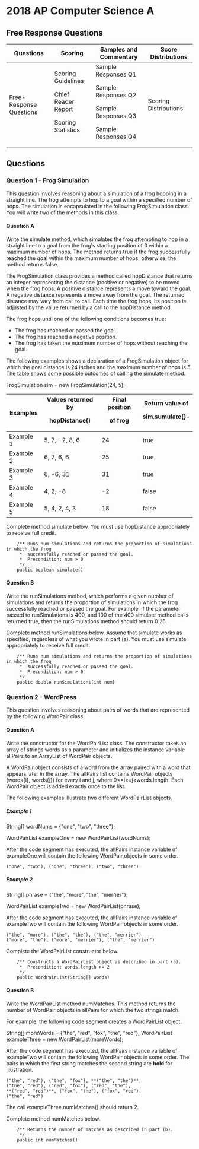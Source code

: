 # 2018 AP Computer Science A



## Free Response Questions

Questions | Scoring | Samples and Commentary | Score Distributions |
--------- | ------- | ---------------------- | ------------------- |
Free-Response Questions | Scoring Guidelines<p>Chief Reader Report<p>Scoring Statistics|Sample Responses Q1<p>Sample Responses Q2<p>Sample Responses Q3<p>Sample Responses Q4|Scoring Distributions


## Questions

### Question 1 - Frog Simulation
This question involves reasoning about a simulation of a frog hopping in a straight line. The frog attempts
to hop to a goal within a specified number of hops. The simulation is encapsulated in the following
FrogSimulation class. You will write two of the methods in this class.
 
#### Question A
Write the simulate method, which simulates the frog attempting to hop in a straight line to a goal from
the frog's starting position of 0 within a maximum number of hops. The method returns true if the frog
successfully reached the goal within the maximum number of hops; otherwise, the method returns false.

The FrogSimulation class provides a method called hopDistance that returns an integer
representing the distance (positive or negative) to be moved when the frog hops. A positive distance
represents a move toward the goal. A negative distance represents a move away from the goal. The returned
distance may vary from call to call. Each time the frog hops, its position is adjusted by the value returned by
a call to the hopDistance method.

The frog hops until one of the following conditions becomes true:
* The frog has reached or passed the goal.
* The frog has reached a negative position.
* The frog has taken the maximum number of hops without reaching the goal.

The following examples shows a declaration of a FrogSimulation object for which the goal distance is
24 inches and the maximum number of hops is 5. The table shows some possible outcomes of calling the
simulate method.

FrogSimulation sim = new FrogSimulation(24, 5);

Examples | Values returned by<p>hopDistance() | Final position<p>of frog | Return value of<p>sim.sumulate()-|
---------|------------------------------------|--------------------------|----------------------------------|
Example 1|5, 7, -2, 8, 6 | 24 | true
Example 2|6, 7, 6, 6 | 25 | true
Example 3|6, -6, 31 | 31 | true
Example 4|4, 2, -8 | -2 | false
Example 5|5, 4, 2, 4, 3 | 18 | false

Complete method simulate below. You must use hopDistance appropriately to receive full credit.

```
    /** Runs num simulations and returns the proportion of simulations in which the frog
     *  successfully reached or passed the goal.
     *  Precondition: num > 0
     */ 
    public boolean simulate()
```


#### Question B
Write the runSimulations method, which performs a given number of simulations and returns the
proportion of simulations in which the frog successfully reached or passed the goal. For example, if the
parameter passed to runSimulations is 400, and 100 of the 400 simulate method calls returned true, 
then the runSimulations method should return 0.25.

Complete method runSimulations below. Assume that simulate works as specified, regardless
of what you wrote in part (a). You must use simulate appropriately to receive full credit.

```
    /** Runs num simulations and returns the proportion of simulations in which the frog
     *  successfully reached or passed the goal.
     *  Precondition: num > 0
     */
    public double runSimulations(int num)
```

### Question 2 - WordPress
This question involves reasoning about pairs of words that are represented by the following WordPair class.

#### Question A
Write the constructor for the WordPairList class. The constructor takes an array of strings words as
a parameter and initializes the instance variable allPairs to an ArrayList of WordPair objects.

A WordPair object consists of a word from the array paired with a word that appears later in the array.
The allPairs list contains WordPair objects (words{i}, words{j}) for every i and j, 
where 0<=i<=j<words.length. Each WordPair object is added exactly once to the list.

The following examples illustrate two different WordPairList objects.

##### Example 1
String[] wordNums = {"one", "two", "three"};<p>
WordPairList exampleOne = new WordPairList(wordNums);

After the code segment has executed, the allPairs instance variable of exampleOne will contain
the following WordPair objects in some order.

    ("one", "two"), ("one", "three"), ("two", "three")
    
##### Example 2
String[] phrase = {"the", "more", "the", "merrier"};<p>
WordPairList exampleTwo = new WordPairList(phrase);

After the code segment has executed, the allPairs instance variable of exampleTwo will contain
the following WordPair objects in some order.

    ("the", "more"), ("the", "the"), ("the", "merrier")
    ("more", "the"), ("more", "merrier"), ("the", "merrier")

Complete the WordPairList constructor below.

```
    /** Constructs a WordPairList object as described in part (a).
     *  Precondition: words.length >= 2
     */
    public WordPairList(String[] words)
```


#### Question B
Write the WordPairList method numMatches. This method returns the number of WordPair
objects in allPairs for which the two strings match.

For example, the following code segment creates a WordPairList object.

String[] moreWords = {"the", "red", "fox", "the", "red"};
WordPairList exampleThree = new WordPairList(moreWords);

After the code segment has executed, the allPairs instance variable of exampleTwo will contain
the following WordPair objects in some order. The pairs in which the first string matches the second
string are **bold** for illustration.

    ("the", "red"), ("the", "fox"), **("the", "the")**,
    ("the", "red"), ("red", "fox"), ("red", "the"),
    **("red", "red")**, ("fox", "the"), ("fox", "red"),
    ("the", "red") 
    
The call exampleThree.numMatches() should return 2.

Complete method numMatches below.
```
    /** Returns the number of matches as described in part (b).
     */
    public int numMatches()
```